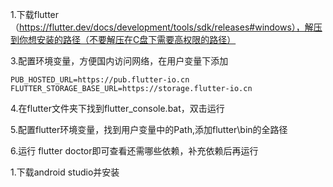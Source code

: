 1.下载flutter（https://flutter.dev/docs/development/tools/sdk/releases#windows），解压到你想安装的路径（不要解压在C盘下需要高权限的路径）

3.配置环境变量，方便国内访问网络，在用户变量下添加

```
PUB_HOSTED_URL=https://pub.flutter-io.cn
FLUTTER_STORAGE_BASE_URL=https://storage.flutter-io.cn
```

4.在flutter文件夹下找到flutter_console.bat，双击运行

5.配置flutter环境变量，找到用户变量中的Path,添加flutter\bin的全路径

6.运行 flutter doctor即可查看还需哪些依赖，补充依赖后再运行



1.下载android studio并安装

